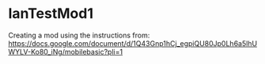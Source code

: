 # IanTestMod1
Creating a mod using the instructions from: https://docs.google.com/document/d/1Q43Gnp1hCj_egpiQU80Jp0Lh6a5lhUWYLV-Ko80_iNg/mobilebasic?pli=1


